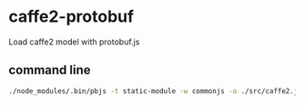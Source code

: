 # caffe2-protobuf
Load caffe2 model with protobuf.js

## command line

```sh
./node_modules/.bin/pbjs -t static-module -w commonjs -o ./src/caffe2.js ./src/caffe2.proto
```
